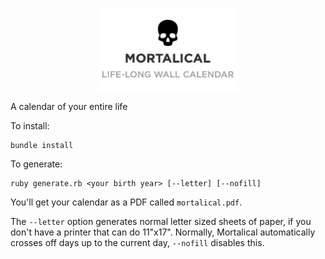<p align="center">
  <img src="https://raw.githubusercontent.com/lord/img/master/logo-mortalical.png" alt="Mortalical: Life-Long Wall Calendar" width="226">
  <br>
</p>


A calendar of your entire life

To install:

    bundle install

To generate:

    ruby generate.rb <your birth year> [--letter] [--nofill]

You'll get your calendar as a PDF called `mortalical.pdf`.

The `--letter` option generates normal letter sized sheets of paper, if you don't have a printer that can do 11"x17". Normally, Mortalical automatically crosses off days up to the current day, `--nofill` disables this.
